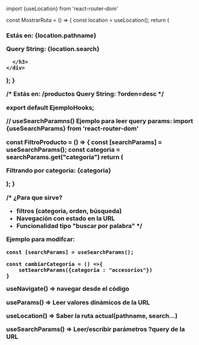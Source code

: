 import {useLocation} from 'react-router-dom'

const MostrarRuta = () => {
    const location = useLocation();
  return (
    <div>
      <h3>Estás en:
    {location.pathname}
    <p>Query String: {location.search} </p>

      </h3>
    </div>
  );
}

/* 
Estás en: /productos
Query String: ?orden=desc
*/

export default EjemploHooks;

// useSearchParamns()
Ejemplo  para leer query params:
import {useSearchParams} from 'react-router-dom'

const FiltroProducto = () => {
    const [searchParams] = useSearchParams();
    const categoria = searchParams.get("categoria")
  return (
    <div>
     <p>Filtrando por categoria: {categoria} </p>
    </div>
  );
}

/* 
¿Para que sirve?
- filtros (categoria, orden, búsqueda)
- Navegación con estado en la URL
- Funcionalidad tipo "buscar por palabra"
*/

Ejemplo para modifcar:

    const [searchParams] = useSearchParams();

    const cambiarCategoria = () =>{
        setSearchParams({categoria : "accesorios"})
    }

useNavigate() => navegar desde el código

useParams() => Leer valores dinámicos de la URL

useLocation() => Saber la ruta actual(pathname, search...)

useSearchParams() => Leer/escribir parámetros ?query de la URL